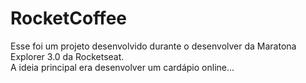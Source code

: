 # RocketCoffee
Esse foi um projeto desenvolvido durante o desenvolver da Maratona Explorer 3.0 da Rocketseat.  
A ideia principal era desenvolver um cardápio online...